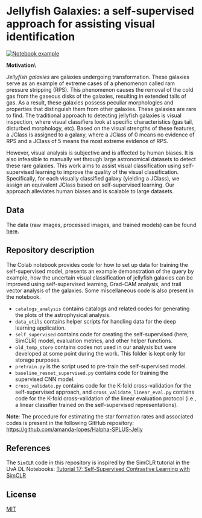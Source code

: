 # Jellyfish Galaxies: a self-supervised approach for assisting visual identification

[![Notebook example](https://colab.research.google.com/assets/colab-badge.svg)](https://colab.research.google.com/drive/1I7lIh-vaYhlifvULbzfU3enas008jxre?usp=sharing)

**Motivation**\

*Jellyfish galaxies* are galaxies undergoing transformation. These galaxies serve as an example of extreme cases of a phenomenon called ram pressure stripping (RPS). This phenomenon causes the removal of the cold gas from the gaseous disks of the galaxies, resulting in extended tails of gas. As a result, these galaxies possess peculiar morphologies and properties that distinguish them from other galaxies. These galaxies are rare to find. The traditional approach to detecting jellyfish galaxies is visual inspection, where visual classifiers look at specific characteristics (gas tail, disturbed morphology, etc). Based on the visual strengths of these features, a JClass is assigned to a galaxy, where a JClass of 0 means no evidence of RPS and a JClass of 5 means the most extreme evidence of RPS.

However, visual analysis is subjective and is affected by human biases. It is also infeasible to manually vet through large astronomical datasets to detect these rare galaxies. This work aims to assist visual classification using self-supervised learning to improve the quality of the visual classification. Specifically, for each visually classified galaxy (yielding a JClass), we assign an equivalent JClass based on self-supervised learning. Our approach alleviates human biases and is scalable to large datasets.

## Data

The data (raw images, processed images, and trained models) can be found [here](https://drive.google.com/drive/folders/1HTWDpad8P7trQN_od8FFc6qIdNJ_AfqQ?usp=sharing).

## Repository description
The Colab notebook provides code for how to set up data for training the self-supervised model, presents an example demonstration of the query by example, how the uncertain visual classification of jellyfish galaxies can be improved using self-supervised learning, Grad-CAM analysis, and trail vector analysis of the galaxies. Some miscellaneous code is also present in the notebook.

- `catalogs_analysis` contains catalogs and related codes for generating the plots of the astrophysical analysis.
- `data_utils` contains helper scripts for handling data for the deep learning application.
- `self_supervised` contains code for creating the self-supervised (here, SimCLR) model, evaluation metrics, and other helper functions.
- `old_temp_store` contains codes not used in our analysis but were developed at some point during the work. This folder is kept only for storage purposes.
- `pretrain.py` is the script used to pre-train the self-supervised model.
- `baseline_resnet_supervised.py` contains code for training the supervised CNN model.
- `cross_validate.py` contains code for the K-fold cross-validation for the self-supervised approach, and `cross_validate_linear_eval.py` contains code for the K-fold cross-validation of the linear evaluation protocol (i.e., a linear classifier trained on the self-supervised representations).

**Note**: The procedure for estimating the star formation rates and associated codes is present in the following GitHub repository: https://github.com/amanda-lopes/Halpha-SPLUS-Jelly

## References

The `SimCLR` code in this repository is inspired by the SimCLR tutorial in the UvA DL Notebooks: [Tutorial 17: Self-Supervised Contrastive Learning with SimCLR](https://uvadlc-notebooks.readthedocs.io/en/latest/tutorial_notebooks/tutorial17/SimCLR.html)

## License
[MIT](https://github.com/Yash-10/jellyfish_self_supervised/blob/main/LICENSE)
